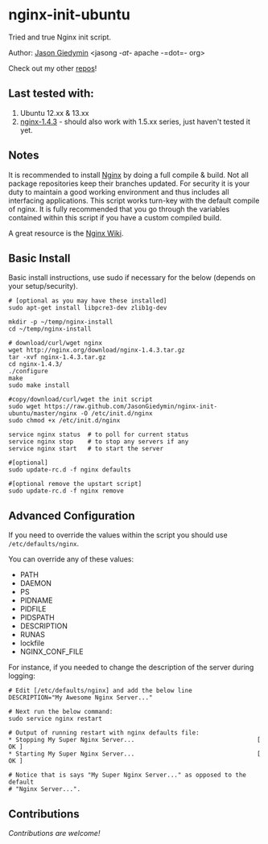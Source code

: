 # nginx-init-ubuntu #

Tried and true Nginx init script.

Author: [Jason Giedymin](http://jasongiedymin.com) <jasong -_at_- apache -=dot=- org>

Check out my other [repos](http://github.com/JasonGiedymin)!


## Last tested with:

1. Ubuntu 12.xx & 13.xx
2. [nginx-1.4.3](http://nginx.org/download/nginx-1.4.3.tar.gz) - should also work with 1.5.xx series, just haven't tested it yet.


## Notes ##
It is recommended to install [Nginx](http://nginx.net/) by doing a full compile & build. Not all package repositories keep their branches updated. For security it is your duty to maintain a good working environment and thus includes all interfacing applications.
This script works turn-key with the default compile of nginx. It is fully recommended that you go through the variables contained within this script if you have a custom compiled build.

A great resource is the [Nginx Wiki](http://wiki.nginx.org/).


## Basic Install ##
Basic install instructions, use sudo if necessary for the below (depends on your setup/security).

    # [optional as you may have these installed]
    sudo apt-get install libpcre3-dev zlib1g-dev
    
    mkdir -p ~/temp/nginx-install
    cd ~/temp/nginx-install
    
    # download/curl/wget nginx 
    wget http://nginx.org/download/nginx-1.4.3.tar.gz
    tar -xvf nginx-1.4.3.tar.gz
    cd nginx-1.4.3/
    ./configure
    make
    sudo make install
    
    #copy/download/curl/wget the init script
    sudo wget https://raw.github.com/JasonGiedymin/nginx-init-ubuntu/master/nginx -O /etc/init.d/nginx
    sudo chmod +x /etc/init.d/nginx
    
    service nginx status  # to poll for current status
    service nginx stop    # to stop any servers if any
    service nginx start   # to start the server
    
    #[optional] 
    sudo update-rc.d -f nginx defaults

    #[optional remove the upstart script]
    sudo update-rc.d -f nginx remove


## Advanced Configuration ##
If you need to override the values within the script you should use `/etc/defaults/nginx`.

You can override any of these values:

  - PATH
  - DAEMON
  - PS
  - PIDNAME
  - PIDFILE
  - PIDSPATH
  - DESCRIPTION
  - RUNAS
  - lockfile
  - NGINX_CONF_FILE


For instance, if you needed to change the description of the server during logging:

    # Edit [/etc/defaults/nginx] and add the below line
    DESCRIPTION="My Awesome Nginx Server..."

    # Next run the below command:
    sudo service nginx restart

    # Output of running restart with nginx defaults file:
    * Stopping My Super Nginx Server...                                  [ OK ] 
    * Starting My Super Nginx Server...                                  [ OK ]

    # Notice that is says "My Super Nginx Server..." as opposed to the default
    # "Nginx Server...".


## Contributions ##
_Contributions are welcome!_
